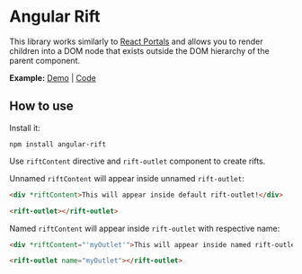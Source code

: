 # Angular Rift

This library works similarly to [React Portals](https://reactjs.org/docs/portals.html) and allows you to render children into a DOM node that exists outside the DOM hierarchy of the parent component.

**Example:** [Demo](https://kosmogradsky.github.io/angular-rift-example/) | [Code](https://github.com/kosmogradsky/angular-rift-library/blob/master/projects/angular-rift-example/src/app/app.component.html)

## How to use

Install it:
```
npm install angular-rift
```

Use `riftContent` directive and `rift-outlet` component to create rifts.

Unnamed `riftContent` will appear inside unnamed `rift-outlet`:
```html
<div *riftContent>This will appear inside default rift-outlet!</div>

<rift-outlet></rift-outlet>
```

Named `riftContent` will appear inside `rift-outlet` with respective name:
```html
<div *riftContent="'myOutlet'">This will appear inside named rift-outlet!</div>

<rift-outlet name="myOutlet"></rift-outlet>
```